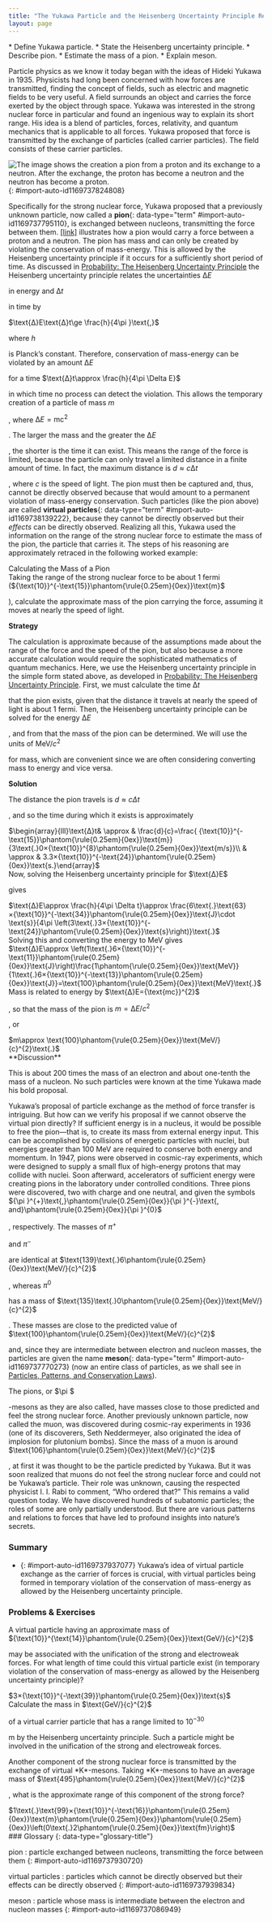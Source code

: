 ```yaml
---
title: "The Yukawa Particle and the Heisenberg Uncertainty Principle Revisited"
layout: page
---
```



<div data-type="abstract" markdown="1">
* Define Yukawa particle.
* State the Heisenberg uncertainty principle.
* Describe pion.
* Estimate the mass of a pion.
* Explain meson.

</div>

Particle physics as we know it today began with the ideas of Hideki Yukawa in 1935. Physicists had long been concerned with how forces are transmitted, finding the concept of fields, such as electric and magnetic fields to be very useful. A field surrounds an object and carries the force exerted by the object through space. Yukawa was interested in the strong nuclear force in particular and found an ingenious way to explain its short range. His idea is a blend of particles, forces, relativity, and quantum mechanics that is applicable to all forces. Yukawa proposed that force is transmitted by the exchange of particles (called carrier particles). The field consists of these carrier particles.

 ![The image shows the creation a pion from a proton and its exchange to a neutron. After the exchange, the proton has become a neutron and the neutron has become a proton.](../resources/Figure_34_01_01.jpg "The strong nuclear force is transmitted between a proton and neutron by the creation and exchange of a pion. The pion is created through a temporary violation of conservation of mass-energy and travels from the proton to the neutron and is recaptured. It is not directly observable and is called a virtual particle. Note that the proton and neutron change identity in the process. The range of the force is limited by the fact that the pion can only exist for the short time allowed by the Heisenberg uncertainty principle. Yukawa used the finite range of the strong nuclear force to estimate the mass of the pion; the shorter the range, the larger the mass of the carrier particle."){: #import-auto-id1169737824808}

Specifically for the strong nuclear force, Yukawa proposed that a previously unknown particle, now called a **pion**{: data-type="term" #import-auto-id1169737795110}, is exchanged between nucleons, transmitting the force between them. [\[link\]](#import-auto-id1169737824808) illustrates how a pion would carry a force between a proton and a neutron. The pion has mass and can only be created by violating the conservation of mass-energy. This is allowed by the Heisenberg uncertainty principle if it occurs for a sufficiently short period of time. As discussed in [Probability: The Heisenberg Uncertainty Principle](/m42579) the Heisenberg uncertainty principle relates the uncertainties $\text{Δ}E$

 in energy and $\text{Δ}t$

 in time by

<div data-type="equation" id="eip-id1169611880878">
$\text{Δ}E\text{Δ}t\ge \frac{h}{4\pi }\text{,}$
</div>

where $h$

 is Planck’s constant. Therefore, conservation of mass-energy can be violated by an amount $\text{Δ}E$

 for a time $\text{Δ}t\approx \frac{h}{4\pi \Delta E}$

 in which time no process can detect the violation. This allows the temporary creation of a particle of mass $m$

, where $\text{Δ}E={\mathrm{mc}}^{2}$

. The larger the mass and the greater the $\text{Δ}E$

, the shorter is the time it can exist. This means the range of the force is limited, because the particle can only travel a limited distance in a finite amount of time. In fact, the maximum distance is $d\approx c\text{Δ}t$

, where *c* is the speed of light. The pion must then be captured and, thus, cannot be directly observed because that would amount to a permanent violation of mass-energy conservation. Such particles (like the pion above) are called **virtual particles**{: data-type="term" #import-auto-id1169738139222}, because they cannot be directly observed but their *effects* can be directly observed. Realizing all this, Yukawa used the information on the range of the strong nuclear force to estimate the mass of the pion, the particle that carries it. The steps of his reasoning are approximately retraced in the following worked example:

<div data-type="example" markdown="1">
<div data-type="title">
Calculating the Mass of a Pion
</div>
Taking the range of the strong nuclear force to be about 1 fermi (${\text{10}}^{-\text{15}}\phantom{\rule{0.25em}{0ex}}\text{m}$

), calculate the approximate mass of the pion carrying the force, assuming it moves at nearly the speed of light.

**Strategy**

The calculation is approximate because of the assumptions made about the range of the force and the speed of the pion, but also because a more accurate calculation would require the sophisticated mathematics of quantum mechanics. Here, we use the Heisenberg uncertainty principle in the simple form stated above, as developed in [Probability: The Heisenberg Uncertainty Principle](/m42579). First, we must calculate the time $\text{Δ}t$

 that the pion exists, given that the distance it travels at nearly the speed of light is about 1 fermi. Then, the Heisenberg uncertainty principle can be solved for the energy $\text{Δ}E$

, and from that the mass of the pion can be determined. We will use the units of $\text{MeV}/{c}^{2}$

 for mass, which are convenient since we are often considering converting mass to energy and vice versa.

**Solution**

The distance the pion travels is $d\approx c\Delta t$

, and so the time during which it exists is approximately

<div data-type="equation" id="eip-id1335514">
$\begin{array}{lll}\text{Δ}t& \approx & \frac{d}{c}=\frac{ {\text{10}}^{-\text{15}}\phantom{\rule{0.25em}{0ex}}\text{m}}{3\text{.}0×{\text{10}}^{8}\phantom{\rule{0.25em}{0ex}}\text{m/s}}\\ & \approx & 3.3×{\text{10}}^{-\text{24}}\phantom{\rule{0.25em}{0ex}}\text{s.}\end{array}$
</div>
Now, solving the Heisenberg uncertainty principle for $\text{Δ}E$

 gives

<div data-type="equation" id="eip-id1169611923202">
$\text{Δ}E\approx \frac{h}{4\pi \Delta t}\approx \frac{6\text{.}\text{63}×{\text{10}}^{-\text{34}}\phantom{\rule{0.25em}{0ex}}\text{J}\cdot \text{s}}{4\pi \left(3\text{.}3×{\text{10}}^{-\text{24}}\phantom{\rule{0.25em}{0ex}}\text{s}\right)}\text{.}$
</div>
Solving this and converting the energy to MeV gives

<div data-type="equation" id="eip-id2175608">
$\text{Δ}E\approx \left(1\text{.}6×{\text{10}}^{-\text{11}}\phantom{\rule{0.25em}{0ex}}\text{J}\right)\frac{1\phantom{\rule{0.25em}{0ex}}\text{MeV}}{1\text{.}6×{\text{10}}^{-\text{13}}\phantom{\rule{0.25em}{0ex}}\text{J}}=\text{100}\phantom{\rule{0.25em}{0ex}}\text{MeV}\text{.}$
</div>
Mass is related to energy by $\text{Δ}E={\text{mc}}^{2}$

, so that the mass of the pion is $m=\text{Δ}E/{c}^{2}$

, or

<div data-type="equation" id="eip-id1169611877559">
$m\approx \text{100}\phantom{\rule{0.25em}{0ex}}\text{MeV/}{c}^{2}\text{.}$
</div>
**Discussion**

This is about 200 times the mass of an electron and about one-tenth the mass of a nucleon. No such particles were known at the time Yukawa made his bold proposal.

</div>

Yukawa’s proposal of particle exchange as the method of force transfer is intriguing. But how can we verify his proposal if we cannot observe the virtual pion directly? If sufficient energy is in a nucleus, it would be possible to free the pion—that is, to create its mass from external energy input. This can be accomplished by collisions of energetic particles with nuclei, but energies greater than 100 MeV are required to conserve both energy and momentum. In 1947, pions were observed in cosmic-ray experiments, which were designed to supply a small flux of high-energy protons that may collide with nuclei. Soon afterward, accelerators of sufficient energy were creating pions in the laboratory under controlled conditions. Three pions were discovered, two with charge and one neutral, and given the symbols ${\pi }^{+}\text{,}\phantom{\rule{0.25em}{0ex}}{\pi }^{-}\text{, and}\phantom{\rule{0.25em}{0ex}}{\pi }^{0}$

, respectively. The masses of ${\pi }^{+}$

 and ${\pi }^{-}$

 are identical at $\text{139}\text{.}6\phantom{\rule{0.25em}{0ex}}\text{MeV/}{c}^{2}$

, whereas ${\pi }^{0}$

 has a mass of $\text{135}\text{.}0\phantom{\rule{0.25em}{0ex}}\text{MeV/}{c}^{2}$

. These masses are close to the predicted value of $\text{100}\phantom{\rule{0.25em}{0ex}}\text{MeV/}{c}^{2}$

 and, since they are intermediate between electron and nucleon masses, the particles are given the name **meson**{: data-type="term" #import-auto-id1169737770273} (now an entire class of particles, as we shall see in [Particles, Patterns, and Conservation Laws](/m42674)).

The pions, or $\pi $

-mesons as they are also called, have masses close to those predicted and feel the strong nuclear force. Another previously unknown particle, now called the muon, was discovered during cosmic-ray experiments in 1936 (one of its discoverers, Seth Neddermeyer, also originated the idea of implosion for plutonium bombs). Since the mass of a muon is around $\text{106}\phantom{\rule{0.25em}{0ex}}\text{MeV/}{c}^{2}$

, at first it was thought to be the particle predicted by Yukawa. But it was soon realized that muons do not feel the strong nuclear force and could not be Yukawa’s particle. Their role was unknown, causing the respected physicist I. I. Rabi to comment, “Who ordered that?” This remains a valid question today. We have discovered hundreds of subatomic particles; the roles of some are only partially understood. But there are various patterns and relations to forces that have led to profound insights into nature’s secrets.

### Summary

* {: #import-auto-id1169737937077} Yukawa’s idea of virtual particle exchange as the carrier of forces is crucial, with virtual particles being formed in temporary violation of the conservation of mass-energy as allowed by the Heisenberg uncertainty principle.

### Problems &amp; Exercises

<div data-type="exercise" data-element-type="problems-exercises">
<div data-type="problem" markdown="1">
A virtual particle having an approximate mass of ${\text{10}}^{\text{14}}\phantom{\rule{0.25em}{0ex}}\text{GeV/}{c}^{2}$

 may be associated with the unification of the strong and electroweak forces. For what length of time could this virtual particle exist (in temporary violation of the conservation of mass-energy as allowed by the Heisenberg uncertainty principle)?

</div>
<div data-type="solution" data-element-type="problems-exercises" markdown="1">
$3×{\text{10}}^{-\text{39}}\phantom{\rule{0.25em}{0ex}}\text{s}$

</div>
</div>

<div data-type="exercise" data-element-type="problems-exercises">
<div data-type="problem" markdown="1">
Calculate the mass in $\text{GeV/}{c}^{2}$

 of a virtual carrier particle that has a range limited to ${\text{10}}^{-\text{30}}$

 m by the Heisenberg uncertainty principle. Such a particle might be involved in the unification of the strong and electroweak forces.

</div>
</div>

<div data-type="exercise" data-element-type="problems-exercises">
<div data-type="problem" markdown="1">
Another component of the strong nuclear force is transmitted by the exchange of virtual *K*-mesons. Taking *K*-mesons to have an average mass of $\text{495}\phantom{\rule{0.25em}{0ex}}\text{MeV/}{c}^{2}$

, what is the approximate range of this component of the strong force?

</div>
<div data-type="solution" data-element-type="problems-exercises" markdown="1">
$1\text{.}\text{99}×{\text{10}}^{-\text{16}}\phantom{\rule{0.25em}{0ex}}\text{m}\phantom{\rule{0.25em}{0ex}}\phantom{\rule{0.25em}{0ex}}\left(0\text{.}2\phantom{\rule{0.25em}{0ex}}\text{fm}\right)$

</div>
</div>

<div data-type="glossary" markdown="1">
### Glossary
{: data-type="glossary-title"}

pion
: particle exchanged between nucleons, transmitting the force between them
{: #import-auto-id1169737930720}

virtual particles
: particles which cannot be directly observed but their effects can be directly observed
{: #import-auto-id1169737939834}

meson
: particle whose mass is intermediate between the electron and nucleon masses
{: #import-auto-id1169737086949}

</div>
